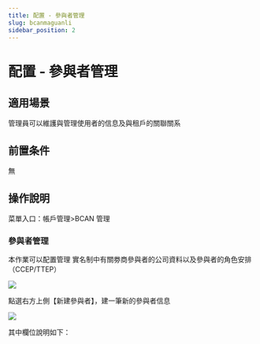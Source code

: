 ```yaml
---
title: 配置 - 參與者管理
slug: bcanmaguanli
sidebar_position: 2
---
```



# 配置 - 參與者管理

## 適用場景

管理員可以維護與管理使用者的信息及與租戶的關聯關系

## 前置条件

無

## 操作說明

菜單入口：帳戶管理&gt;BCAN 管理

### 參與者管理

本作業可以配置管理 實名制中有關劵商參與者的公司資料以及參與者的角色安排（CCEP/TTEP）

<img src="/assets/Q7qdbaOgUoKwKAx7AuDcPmX2nTp.png"/>

點選右方上側【新建參與者】，建一筆新的參與者信息

<img src="/assets/RcElbLLhRoeES5x4wmWc4PdZnwc.png"/>

其中欄位說明如下：

